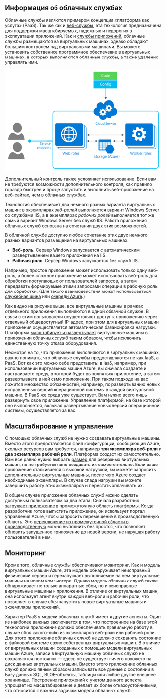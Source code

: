 <a name="tellmecs"></a>
## Информация об облачных службах

Облачные службы являются примером концепции «платформа как услуга» (PaaS). Так же как и [веб-службы](app-service-web-overview.md), эта технология предназначена для поддержки масштабируемых, надежных и недорогих в эксплуатации приложений. Как и [службы приложений](app-service-web-overview.md), облачные службы размещаются на виртуальных машинах, однако обладают большим контролем над виртуальными машинами. Вы можете установить собственное программное обеспечение в виртуальных машинах, в которых выполняются облачные службы, а также удаленно управлять ими.

![cs_diagram](./media/cloud-services-choose-me-content/diagram.png)

Дополнительный контроль также усложняет использование. Если вам не требуются возможности дополнительного контроля, как правило гораздо быстрее и проще запустить и выполнить веб-приложение на веб-сайтах, чем в облачных службах.

Технология обеспечивает два немного разных варианта виртуальных машин: в экземплярах *веб-ролей* выполняется вариант Windows Server со службами IIS, а в экземплярах *рабочих ролей* выполняется тот же самый вариант Windows Server без служб IIS. Работа приложения облачных служб основана на сочетании двух этих возможностей.

В облачной службе доступно любое сочетание этих двух немного разных вариантов размещения на виртуальных машинах.

* **Веб-роль**. Сервер Windows запускается с автоматическим развертыванием вашего приложения на IIS.
* **Рабочая роль**. Сервер Windows запускается без служб IIS.

Например, простое приложение может использовать только одну веб-роль, а более сложное приложение может использовать веб-роль для обработки поступающих от пользователей запросов, а затем передавать формируемые этими запросами операции в рабочую роль для обработки. (Для такого взаимодействия может использоваться [служебная шина](../articles/service-bus/fundamentals-service-bus-hybrid-solutions.md) или [очереди Azure](../articles/storage/storage-introduction.md).)

Как видно на рисунке выше, все виртуальные машины в рамках отдельного приложения выполняются в одной облачной службе. В связи с этим пользователи осуществляют доступ к приложению через отдельный общедоступный IP-адрес, при этом для виртуальных машин приложения осуществляется автоматическая балансировка нагрузки. Платформа [масштабирует и развертывает](../articles/cloud-services/cloud-services-how-to-scale.md) виртуальные машины в приложении облачных служб таким образом, чтобы исключить единственную точку отказа оборудования.

Несмотря на то, что приложения выполняются в виртуальных машинах, важно понимать, что облачные службы предоставляются не как IaaS, а PaaS. Вот как это можно себе представить: в IaaS, например, при использовании виртуальных машин Azure, вы сначала создаете и настраиваете среду, в которой будет выполняться приложение, а затем развертываете в ней само приложение. При таком подходе на вас ложится множество обязанностей, например, по развертыванию новых исправленных версий операционной системы в каждой виртуальной машине. В PaaS же среда уже существует. Вам нужно всего лишь развернуть свое приложение. Управление платформой, на базе которой оно выполняется, включая развертывание новых версий операционной системы, осуществляется за вас.

## Масштабирование и управление
С помощью облачных служб не нужно создавать виртуальные машины. Вместо этого предоставляется файл конфигурации, сообщающий Azure, сколько ресурсов вам требуется, например **три экземпляра веб-роли** и **два экземпляра рабочей роли**. Платформа создаст их самостоятельно. Вам все равно нужно выбрать [размер](../articles/cloud-services/cloud-services-sizes-specs.md) для резервных виртуальных машин, но не требуется явно создавать их самостоятельно. Если ваше приложение сталкивается с высокой нагрузкой, вы можете запросить дополнительные виртуальные машины, после чего Azure создаст необходимые экземпляры. В случае спада нагрузки вы можете завершить работу этих экземпляров и перестать оплачивать их.

В общем случае приложение облачных служб можно сделать доступным пользователям за два этапа. Сначала разработчик [загружает приложение](../articles/cloud-services/cloud-services-how-to-create-deploy.md) в промежуточную область платформы. Когда разработчик готов выпустить приложение, он использует портал управления Azure, чтобы запросить перемещение в производственную область. Это [переключение из промежуточной области в производственную](../articles/cloud-services/cloud-services-nodejs-stage-application.md) можно выполнить без простоя, что позволяет обновить запущенное приложение до новой версии, не нарушая работу пользователей в нем.

## Мониторинг
Кроме того, облачные службы обеспечивают мониторинг. Как и модель виртуальных машин Azure, эта модель обнаруживает неисправный физический сервер и перезапускает выполняемые на нем виртуальные машины на новом компьютере. Однако модель облачных служб также обнаруживает не только аппаратные сбои, но и неисправные виртуальные машины и приложения. В отличие от виртуальных машин, она использует агент внутри каждой веб-роли и рабочей роли, что позволяет в случае сбоя запустить новые виртуальные машины и экземпляры приложений.

Характер PaaS у модели облачных служб имеет и другие аспекты. Один из наиболее важных заключается в том, что построенное на базе этой технологии приложение должно обеспечивать правильную работу в случае сбоя какого-либо из экземпляров веб-роли или рабочей роли. Для этого приложение облачных служб не должно сохранять состояние в файловой системе своих собственных виртуальных машин. В отличие от виртуальных машин, созданных с помощью модели виртуальных машин Azure, записи в виртуальную машину облачных служб не сохраняются постоянно — здесь не существует ничего похожего на диск данных виртуальных машин. Вместо этого приложение облачных служб должно явным образом записывать все данные о состоянии в Базу данных SQL, BLOB-объекты, таблицы или любое другое внешнее хранилище. Построение приложений с учетом данного аспекта упрощает их масштабирование и делает их более отказоустойчивыми, что относится к важным задачам модели облачных служб.

<!---HONumber=July15_HO4-->